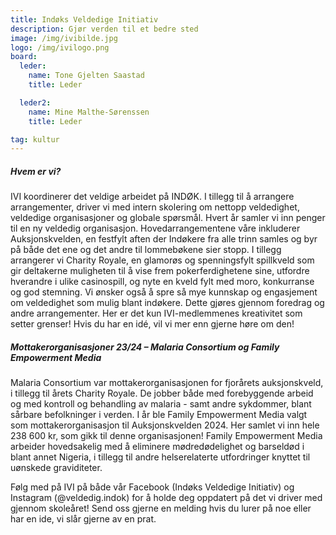 ```yaml
---
title: Indøks Veldedige Initiativ
description: Gjør verden til et bedre sted
image: /img/ivibilde.jpg
logo: /img/ivilogo.png
board:
  leder:
    name: Tone Gjelten Saastad
    title: Leder

  leder2:
    name: Mine Malthe-Sørenssen
    title: Leder

tag: kultur
---
```


##### Hvem er vi?

IVI koordinerer det veldige arbeidet på INDØK. I tillegg til å arrangere arrangementer, driver vi med intern skolering om nettopp veldedighet, veldedige organisasjoner og globale spørsmål. Hvert år samler vi inn penger til en ny veldedig organisasjon. Hovedarrangementene våre inkluderer Auksjonskvelden, en festfylt aften der Indøkere fra alle trinn samles og byr på både det ene og det andre til lommebøkene sier stopp. I tillegg arrangerer vi Charity Royale, en glamorøs og spenningsfylt spillkveld som gir deltakerne muligheten til å vise frem pokerferdighetene sine, utfordre hverandre i ulike casinospill, og nyte en kveld fylt med moro, konkurranse og god stemning. Vi ønsker også å spre så mye kunnskap og engasjement om veldedighet som mulig blant indøkere. Dette gjøres gjennom foredrag og andre arrangementer. Her er det kun IVI-medlemmenes kreativitet som setter grenser! Hvis du har en idé, vil vi mer enn gjerne høre om den!

##### Mottakerorganisasjoner 23/24 – Malaria Consortium og Family Empowerment Media

Malaria Consortium var mottakerorganisasjonen for fjorårets auksjonskveld, i tillegg til årets Charity Royale. De jobber både med forebyggende arbeid og med kontroll og behandling av malaria - samt andre sykdommer, blant sårbare befolkninger i verden. I år ble Family Empowerment Media valgt som mottakerorganisasjon til Auksjonskvelden 2024. Her samlet vi inn hele 238 600 kr, som gikk til denne organisasjonen! Family Empowerment Media arbeider hovedsakelig med å eliminere mødredødelighet og barseldød i blant annet Nigeria, i tillegg til andre helserelaterte utfordringer knyttet til uønskede graviditeter.

Følg med på IVI på både vår Facebook (Indøks Veldedige Initiativ) og Instagram (@veldedig.indok) for å holde deg oppdatert på det vi driver med gjennom skoleåret! Send oss gjerne en melding hvis du lurer på noe eller har en ide, vi slår gjerne av en prat.

